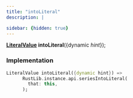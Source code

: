 ```yaml
---
title: "intoLiteral"
description: |

sidebar: {hidden: true}
---
```

<span class="dart-code"><strong>[LiteralValue] intoLiteral</strong>({<span class="nobr">dynamic <i>hint</i></span>});</span>


### Implementation
```dart
LiteralValue intoLiteral({dynamic hint}) =>
      RustLib.instance.api.seriesIntoLiteral(
        that: this,
      );
```

[LiteralValue]: /reference/classes/literalvalue/
